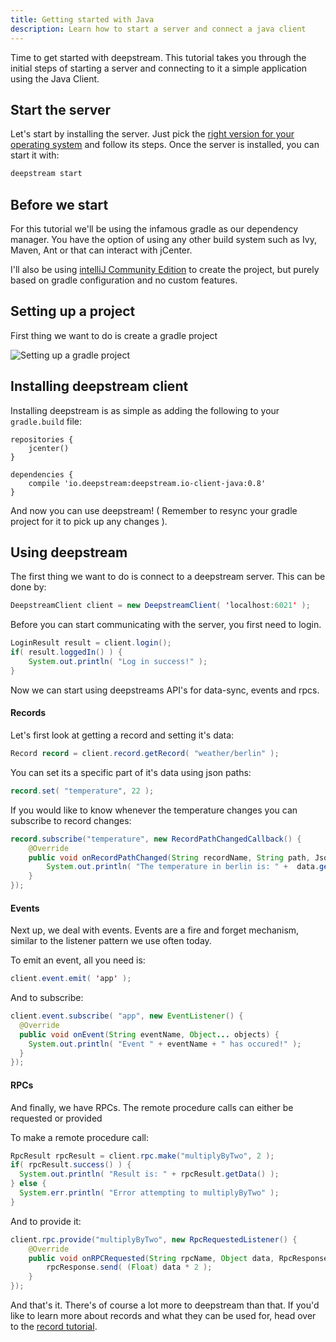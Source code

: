 ```yaml
---
title: Getting started with Java
description: Learn how to start a server and connect a java client
---
```


Time to get started with deepstream. This tutorial takes you through the initial steps of starting a server and connecting to it a simple application using the Java Client.

## Start the server

Let's start by installing the server. Just pick the [right version for your operating system](/install/) and follow its steps. Once the server is installed, you can start it with:

```bash
deepstream start
```

## Before we start

For this tutorial we'll be using the infamous gradle as our dependency manager. You have the option of using any other build system such as Ivy, Maven, Ant or that can interact with jCenter.

I'll also be using [intelliJ Community Edition](https://www.jetbrains.com/idea/) to create the project, but purely based on gradle configuration and no custom features.

## Setting up a project

First thing we want to do is create a gradle project

![Setting up a gradle project](setting-up-gradle-project.gif)

## Installing deepstream client

Installing deepstream is as simple as adding the following to your `gradle.build` file:

```
repositories {
    jcenter()
}

dependencies {
    compile 'io.deepstream:deepstream.io-client-java:0.8'
}
```

And now you can use deepstream! ( Remember to resync your gradle project for it to pick up any changes ).

## Using deepstream

The first thing we want to do is connect to a deepstream server. This can be done by:

```java
DeepstreamClient client = new DeepstreamClient( 'localhost:6021' );
```

Before you can start communicating with the server, you first need to login.

```java
LoginResult result = client.login();
if( result.loggedIn() ) {
    System.out.println( "Log in success!" );
}
```

Now we can start using deepstreams API's for data-sync, events and rpcs.

#### Records

Let's first look at getting a record and setting it's data:

```java
Record record = client.record.getRecord( "weather/berlin" );
```

You can set its a specific part of it's data using json paths:

```java
record.set( "temperature", 22 );
```

If you would like to know whenever the temperature changes you can subscribe to record changes:

```java
record.subscribe("temperature", new RecordPathChangedCallback() {
    @Override
    public void onRecordPathChanged(String recordName, String path, JsonElement data ) {
        System.out.println( "The temperature in berlin is: " +  data.getAsString() );
    }
});
```
#### Events

Next up, we deal with events. Events are a fire and forget mechanism, similar to the listener pattern
we use often today.

To emit an event, all you need is:

```java
client.event.emit( 'app' );
```

And to subscribe:

```java
client.event.subscribe( "app", new EventListener() {
  @Override
  public void onEvent(String eventName, Object... objects) {
    System.out.println( "Event " + eventName + " has occured!" );
  }
});
```

#### RPCs

And finally, we have RPCs. The remote procedure calls can either be requested or provided

To make a remote procedure call:

```java
RpcResult rpcResult = client.rpc.make("multiplyByTwo", 2 );
if( rpcResult.success() ) {
  System.out.println( "Result is: " + rpcResult.getData() );
} else {
  System.err.println( "Error attempting to multiplyByTwo" );
}
```

And to provide it:

```java
client.rpc.provide("multiplyByTwo", new RpcRequestedListener() {
    @Override
    public void onRPCRequested(String rpcName, Object data, RpcResponse rpcResponse) {
        rpcResponse.send( (Float) data * 2 );
    }
});
```

And that's it. There's of course a lot more to deepstream than that. If you'd like to learn more about records and what they can be used for, head over to the [record tutorial](/tutorials/core/datasync-records/).
